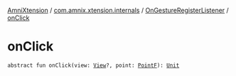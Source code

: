 [AmniXtension](../../index.md) / [com.amnix.xtension.internals](../index.md) / [OnGestureRegisterListener](index.md) / [onClick](./on-click.md)

# onClick

`abstract fun onClick(view: `[`View`](https://developer.android.com/reference/android/view/View.html)`?, point: `[`PointF`](https://developer.android.com/reference/android/graphics/PointF.html)`): `[`Unit`](https://kotlinlang.org/api/latest/jvm/stdlib/kotlin/-unit/index.html)